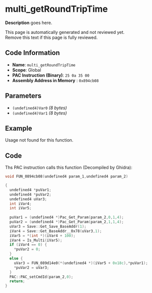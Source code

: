 # multi_getRoundTripTime

**Description** goes here.

This page is automatically generated and not reviewed yet.<br>Remove this text if this page is fully reviewed.

## Code Information

- **Name**: `multi_getRoundTripTime`
- **Scope**: Global
- **PAC Instruction (Binary)**: `25 0a 35 00`
- **Assembly Address in Memory** : `0x894cb08`

## Parameters

- `(undefined4)Var0` *(8 bytes)*
- `(undefined4)Var1` *(8 bytes)*

## Example

Usage not found for this function.

## Code

Ths PAC instruction calls this function (Decompiled by Ghidra):

```c
void FUN_0894cb08(undefined4 param_1,undefined4 param_2)

{
  undefined4 *puVar1;
  undefined4 *puVar2;
  undefined4 uVar3;
  int iVar4;
  int iVar5;
  
  puVar1 = (undefined4 *)Pac_Get_Param(param_2,0,1,4);
  puVar2 = (undefined4 *)Pac_Get_Param(param_2,1,1,4);
  uVar3 = Save::Get_Save_BaseAddr(1);
  iVar4 = Save::Get_BaseAddr__0x78(uVar3,1);
  iVar5 = *(int *)(iVar4 + 100);
  iVar4 = Is_Multi(iVar5);
  if (iVar4 == 0) {
    *puVar2 = 0;
  }
  else {
    uVar3 = FUN_089d14e0(*(undefined4 *)(iVar5 + 0x18c),*puVar1);
    *puVar2 = uVar3;
  }
  PAC::PAC_setCmdId(param_2,0);
  return;
}
```

